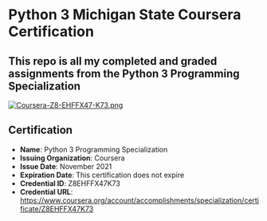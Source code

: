 # Python 3 Michigan State Coursera Certification

## This repo is all my completed and graded assignments from the Python 3 Programming Specialization

[![Coursera-Z8-EHFFX47-K73.png](https://i.postimg.cc/cCMjK3XP/Coursera-Z8-EHFFX47-K73.png)](https://postimg.cc/n9rTgX81)

## Certification

- **Name**: Python 3 Programming Specialization
- **Issuing Organization**: Coursera
- **Issue Date**: November 2021
- **Expiration Date**: This certification does not expire
- **Credential ID**: Z8EHFFX47K73
- **Credential URL**: <https://www.coursera.org/account/accomplishments/specialization/certificate/Z8EHFFX47K73>
